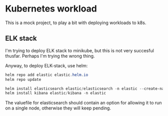 # Kubernetes workload 

This is a mock project, to play a bit with deploying workloads to k8s. 

## ELK stack 

I'm trying to deploy ELK stack to minikube, but this is not very succesful thusfar. Perhaps I'm trying the wrong thing. 

Anyway, to deploy ELK-stack, use helm: 

```powershell
helm repo add elastic elastic.helm.io 
helm repo update 

helm install elasticsearch elastic/elasticsearch -n elastic --create-namespace -f values.yml 
helm install kibana elastic/kibana -n elastic
```

The valuefile for elasticsearch should contain an option for allowing it to run on a single node, otherwise they will keep pending. 



